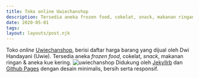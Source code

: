 ```yaml
---
title: Toko online Uwiechanshop
description: Tersedia aneka frozen food, cokelat, snack, makanan ringan & aneka kue kering.
date: 2020-05-01
tags:
layout: layouts/post.njk
---
```

Toko *online* [Uwiechanshop](http://uwiechanshop.ook.web.id), berisi daftar harga barang yang dijual oleh Dwi Handayani (Uwie). Tersedia aneka *frozen food*, cokelat, *snack*, makanan ringan & aneka kue kering.
![uwiechanshop](/img/Uwiechanshop.jpg)
Didukung oleh [Jekyllrb](https://jekyllrb.com/) dan [Github Pages](https://pages.github.com/) dengan desain minimalis, bersih serta responsif.
